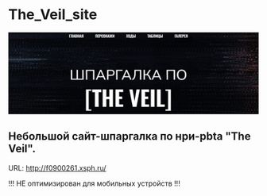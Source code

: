 # The_Veil_site

![git_pic](https://github.com/OQASergey/The_Veil_site/raw/main/git_pic.jpg)

Небольшой сайт-шпаргалка по нри-pbta "The Veil".
---
URL: http://f0900261.xsph.ru/

!!! НЕ оптимизирован для мобильных устройств !!!
